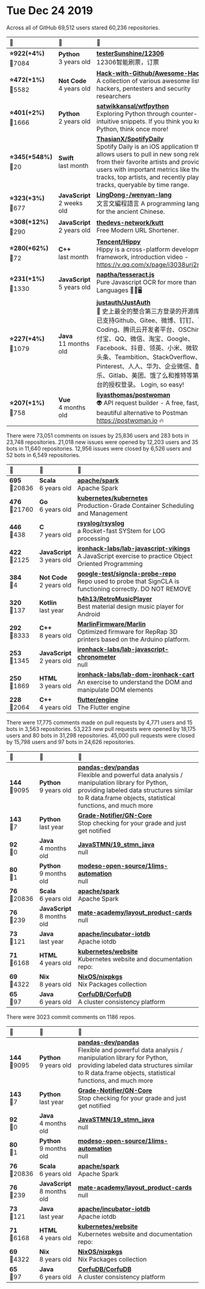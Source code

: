 # Tue Dec 24 2019

Across all of GitHub 69,512 users stared 
60,236 repositories. 

| :page_with_curl: | :calendar: | :page_with_curl: |
| :--- | :--- | :--- |
| **:star:922(+4%)**<br>:twisted_rightwards_arrows:7084 | **Python**<br>3 years old | **[testerSunshine/12306](https://github.com/testerSunshine/12306)**<br>12306智能刷票，订票 |
| **:star:472(+1%)**<br>:twisted_rightwards_arrows:5582 | **Not Code**<br>4 years old | **[Hack-with-Github/Awesome-Hacking](https://github.com/Hack-with-Github/Awesome-Hacking)**<br>A collection of various awesome lists for hackers, pentesters and security researchers |
| **:star:401(+2%)**<br>:twisted_rightwards_arrows:1666 | **Python**<br>2 years old | **[satwikkansal/wtfpython](https://github.com/satwikkansal/wtfpython)**<br>Exploring Python through counter-intuitive snippets. If you think you know Python, think once more! |
| **:star:345(+548%)**<br>:twisted_rightwards_arrows:20 | **Swift**<br>last month | **[ThasianX/SpotifyDaily](https://github.com/ThasianX/SpotifyDaily)**<br>Spotify Daily is an iOS application that allows users to pull in new song releases from their favorite artists and provides users with important metrics like their top tracks, top artists, and recently played tracks, queryable by time range. |
| **:star:323(+3%)**<br>:twisted_rightwards_arrows:677 | **JavaScript**<br>2 weeks old | **[LingDong-/wenyan-lang](https://github.com/LingDong-/wenyan-lang)**<br>文言文編程語言 A programming language for the ancient Chinese. |
| **:star:308(+12%)**<br>:twisted_rightwards_arrows:290 | **JavaScript**<br>2 years old | **[thedevs-network/kutt](https://github.com/thedevs-network/kutt)**<br>Free Modern URL Shortener. |
| **:star:280(+62%)**<br>:twisted_rightwards_arrows:72 | **C++**<br>last month | **[Tencent/Hippy](https://github.com/Tencent/Hippy)**<br>Hippy is a cross-platform development framework, introduction video - https://v.qq.com/x/page/i3038urj2mt.html |
| **:star:231(+1%)**<br>:twisted_rightwards_arrows:1330 | **JavaScript**<br>5 years old | **[naptha/tesseract.js](https://github.com/naptha/tesseract.js)**<br>Pure Javascript OCR for more than 100 Languages 📖🎉🖥 |
| **:star:227(+4%)**<br>:twisted_rightwards_arrows:1079 | **Java**<br>11 months old | **[justauth/JustAuth](https://github.com/justauth/JustAuth)**<br>:100: 史上最全的整合第三方登录的开源库。目前已支持Github、Gitee、微博、钉钉、百度、Coding、腾讯云开发者平台、OSChina、支付宝、QQ、微信、淘宝、Google、Facebook、抖音、领英、小米、微软、今日头条、Teambition、StackOverflow、Pinterest、人人、华为、企业微信、酷家乐、Gitlab、美团、饿了么和推特等第三方平台的授权登录。 Login, so easy! |
| **:star:207(+1%)**<br>:twisted_rightwards_arrows:758 | **Vue**<br>4 months old | **[liyasthomas/postwoman](https://github.com/liyasthomas/postwoman)**<br>👽 API request builder - A free, fast, and beautiful alternative to Postman https://postwoman.io 🔥 |

There were 73,051 comments on issues by 25,836 users and 283 bots in 23,748 repositories.
21,018 new issues were opened by 12,203 users and 35 bots in 11,640 repositories.
12,956 issues were closed by 6,526 users and 52 bots in 6,549 repositories.

| :speech_balloon: | :calendar: | :page_with_curl: |
| :--- | :--- | :--- |
| **695**<br>:twisted_rightwards_arrows:20836 | **Scala**<br>6 years old | **[apache/spark](https://github.com/apache/spark)**<br>Apache Spark |
| **476**<br>:twisted_rightwards_arrows:21760 | **Go**<br>6 years old | **[kubernetes/kubernetes](https://github.com/kubernetes/kubernetes)**<br>Production-Grade Container Scheduling and Management |
| **446**<br>:twisted_rightwards_arrows:438 | **C**<br>7 years old | **[rsyslog/rsyslog](https://github.com/rsyslog/rsyslog)**<br>a Rocket-fast SYStem for LOG processing |
| **422**<br>:twisted_rightwards_arrows:2125 | **JavaScript**<br>3 years old | **[ironhack-labs/lab-javascript-vikings](https://github.com/ironhack-labs/lab-javascript-vikings)**<br>A JavaScript exercise to practice Object Oriented Programming |
| **384**<br>:twisted_rightwards_arrows:4 | **Not Code**<br>2 years old | **[google-test/signcla-probe-repo](https://github.com/google-test/signcla-probe-repo)**<br>Repo used to probe that SignCLA is functioning correctly.  DO NOT REMOVE |
| **320**<br>:twisted_rightwards_arrows:137 | **Kotlin**<br>last year | **[h4h13/RetroMusicPlayer](https://github.com/h4h13/RetroMusicPlayer)**<br>Best material design music player for Android |
| **292**<br>:twisted_rightwards_arrows:8333 | **C++**<br>8 years old | **[MarlinFirmware/Marlin](https://github.com/MarlinFirmware/Marlin)**<br>Optimized firmware for RepRap 3D printers based on the Arduino platform. |
| **253**<br>:twisted_rightwards_arrows:1345 | **JavaScript**<br>2 years old | **[ironhack-labs/lab-javascript-chronometer](https://github.com/ironhack-labs/lab-javascript-chronometer)**<br>null |
| **250**<br>:twisted_rightwards_arrows:1869 | **HTML**<br>3 years old | **[ironhack-labs/lab-dom-ironhack-cart](https://github.com/ironhack-labs/lab-dom-ironhack-cart)**<br>An exercise to understand the DOM and manipulate DOM elements |
| **228**<br>:twisted_rightwards_arrows:2064 | **C++**<br>4 years old | **[flutter/engine](https://github.com/flutter/engine)**<br>The Flutter engine |

There were 17,775 comments made on pull requests by 4,771 users and 15 bots in 3,563 repositories.
53,223 new pull requests were opened by 18,175 users and 80 bots in 31,298 repositories.
45,000 pull requests were closed by 15,798 users and 97 bots in 24,626 repositories.

| :speech_balloon: | :calendar: | :page_with_curl: |
| :--- | :--- | :--- |
| **144**<br>:twisted_rightwards_arrows:9095 | **Python**<br>9 years old | **[pandas-dev/pandas](https://github.com/pandas-dev/pandas)**<br>Flexible and powerful data analysis / manipulation library for Python, providing labeled data structures similar to R data.frame objects, statistical functions, and much more |
| **143**<br>:twisted_rightwards_arrows:7 | **Python**<br>last year | **[Grade-Notifier/GN-Core](https://github.com/Grade-Notifier/GN-Core)**<br>Stop checking for your grade and just get notified |
| **92**<br>:twisted_rightwards_arrows:0 | **Java**<br>4 months old | **[JavaSTMN/19_stmn_java](https://github.com/JavaSTMN/19_stmn_java)**<br>null |
| **80**<br>:twisted_rightwards_arrows:1 | **Python**<br>9 months old | **[modeso-open-source/1lims-automation](https://github.com/modeso-open-source/1lims-automation)**<br>null |
| **76**<br>:twisted_rightwards_arrows:20836 | **Scala**<br>6 years old | **[apache/spark](https://github.com/apache/spark)**<br>Apache Spark |
| **76**<br>:twisted_rightwards_arrows:239 | **JavaScript**<br>8 months old | **[mate-academy/layout_product-cards](https://github.com/mate-academy/layout_product-cards)**<br>null |
| **73**<br>:twisted_rightwards_arrows:121 | **Java**<br>last year | **[apache/incubator-iotdb](https://github.com/apache/incubator-iotdb)**<br>Apache iotdb |
| **71**<br>:twisted_rightwards_arrows:6168 | **HTML**<br>4 years old | **[kubernetes/website](https://github.com/kubernetes/website)**<br>Kubernetes website and documentation repo:  |
| **69**<br>:twisted_rightwards_arrows:4322 | **Nix**<br>8 years old | **[NixOS/nixpkgs](https://github.com/NixOS/nixpkgs)**<br>Nix Packages collection |
| **65**<br>:twisted_rightwards_arrows:97 | **Java**<br>6 years old | **[CorfuDB/CorfuDB](https://github.com/CorfuDB/CorfuDB)**<br>A cluster consistency platform |

There were 3023 commit comments on 1186 repos.

| :speech_balloon: | :calendar: | :page_with_curl: |
| :--- | :--- | :--- |
| **144**<br>:twisted_rightwards_arrows:9095 | **Python**<br>9 years old | **[pandas-dev/pandas](https://github.com/pandas-dev/pandas)**<br>Flexible and powerful data analysis / manipulation library for Python, providing labeled data structures similar to R data.frame objects, statistical functions, and much more |
| **143**<br>:twisted_rightwards_arrows:7 | **Python**<br>last year | **[Grade-Notifier/GN-Core](https://github.com/Grade-Notifier/GN-Core)**<br>Stop checking for your grade and just get notified |
| **92**<br>:twisted_rightwards_arrows:0 | **Java**<br>4 months old | **[JavaSTMN/19_stmn_java](https://github.com/JavaSTMN/19_stmn_java)**<br>null |
| **80**<br>:twisted_rightwards_arrows:1 | **Python**<br>9 months old | **[modeso-open-source/1lims-automation](https://github.com/modeso-open-source/1lims-automation)**<br>null |
| **76**<br>:twisted_rightwards_arrows:20836 | **Scala**<br>6 years old | **[apache/spark](https://github.com/apache/spark)**<br>Apache Spark |
| **76**<br>:twisted_rightwards_arrows:239 | **JavaScript**<br>8 months old | **[mate-academy/layout_product-cards](https://github.com/mate-academy/layout_product-cards)**<br>null |
| **73**<br>:twisted_rightwards_arrows:121 | **Java**<br>last year | **[apache/incubator-iotdb](https://github.com/apache/incubator-iotdb)**<br>Apache iotdb |
| **71**<br>:twisted_rightwards_arrows:6168 | **HTML**<br>4 years old | **[kubernetes/website](https://github.com/kubernetes/website)**<br>Kubernetes website and documentation repo:  |
| **69**<br>:twisted_rightwards_arrows:4322 | **Nix**<br>8 years old | **[NixOS/nixpkgs](https://github.com/NixOS/nixpkgs)**<br>Nix Packages collection |
| **65**<br>:twisted_rightwards_arrows:97 | **Java**<br>6 years old | **[CorfuDB/CorfuDB](https://github.com/CorfuDB/CorfuDB)**<br>A cluster consistency platform |

